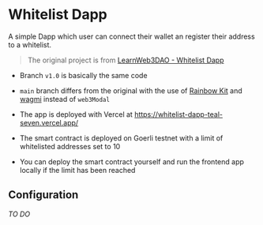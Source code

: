 # Whitelist Dapp

A simple Dapp which user can connect their wallet an register their address to a whitelist.

> The original project is from [LearnWeb3DAO - Whitelist Dapp](https://github.com/LearnWeb3DAO/Whitelist-Dapp)

- Branch `v1.0` is basically the same code
- `main` branch differs from the original with the use of [Rainbow Kit](https://github.com/rainbow-me/rainbow) and [wagmi](https://github.com/tmm/wagmi) instead of `web3Modal`

- The app is deployed with Vercel at
  https://whitelist-dapp-teal-seven.vercel.app/
- The smart contract is deployed on Goerli testnet with a limit of whitelisted addresses set to 10
- You can deploy the smart contract yourself and run the frontend app locally if the limit has been reached

## Configuration

_TO DO_
